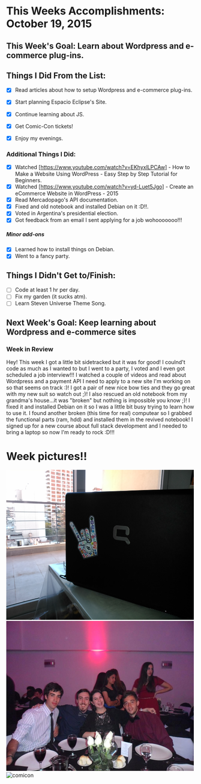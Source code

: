 # This Weeks Accomplishments: October 19, 2015

## This Week's Goal: Learn about Wordpress and e-commerce plug-ins.

## Things I Did From the List:

- [x] Read articles about how to setup Wordpress and e-commerce plug-ins.
- [x] Start planning Espacio Eclipse's Site.
- [x] Continue learning about JS.
- [x] Get Comic-Con tickets!
- [x] Enjoy my evenings.


### Additional Things I Did:

- [x] Watched [https://www.youtube.com/watch?v=EKhyxlLPCAw] - How to Make a Website Using WordPress - Easy Step by Step Tutorial for Beginners.
- [x] Watched [https://www.youtube.com/watch?v=yd-Luet5Jgo] - Create an eCommerce Website in WordPress - 2015
- [x] Read Mercadopago's API documentation. 
- [x] Fixed and old notebook and installed Debian on it :D!!.
- [x] Voted in Argentina's presidential election.
- [x] Got feedback from an email I sent applying for a job wohooooooo!!!

##### Minor add-ons

- [x] Learned how to install things on Debian.
- [x] Went to a fancy party.

## Things I Didn't Get to/Finish:

- [ ] Code at least 1 hr per day.
- [ ] Fix my garden (it sucks atm).
- [ ] Learn Steven Universe Theme Song.

## Next Week's Goal: Keep learning about Wordpress and e-commerce sites

### Week in Review

Hey! This week I got a little bit sidetracked but it was for good! I coulnd't code as much as I wanted to but I went to a party, I voted and
I even got scheduled a job interview!!! I watched a couple of videos and read about Wordpress and a payment API I need to apply to a new site I'm working on
so that seems on track :)! I got a pair of new nice bow ties and they go great with my new suit so watch out ;)! I also rescued an old notebook
from my grandma's house...it was "broken" but nothing is impossible you know ;)! I fixed it and installed Debian on it so I was a little bit busy
trying to learn how to use it. I found another broken (this time for real) computear so I grabbed the functional parts (ram, hdd) and installed them in
the revived notebook! I signed up for a new course about full stack development and I needed to bring a laptop so now I'm ready to rock :D!!!

# Week pictures!!

<img src="https://github.com/julianaramburu/personal-goals/blob/master/accomplishments/pictures/2015-10-22-notebook.jpg" alt="notebook" height=400 width=500/>
<img src="https://github.com/julianaramburu/personal-goals/blob/master/accomplishments/pictures/2015-10-24-party.jpg" alt="party" height=400 width=500/>
<img src="https://github.com/julianaramburu/personal-goals/blob/master/accomplishments/pictures/2015-10-19-comicon.jpg" alt="comicon" height=400 width=500/>
